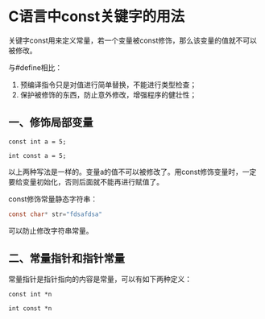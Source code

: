 # C语言中const关键字的用法

​	关键字const用来定义常量，若一个变量被const修饰，那么该变量的值就不可以被修改。

与#define相比：

1. 预编译指令只是对值进行简单替换，不能进行类型检查；
2. 保护被修饰的东西，防止意外修改，增强程序的健壮性；

## 一、修饰局部变量

```
const int a = 5;

int const a = 5;
```

以上两种写法是一样的。变量a的值不可以被修改了。用const修饰变量时，一定要给变量初始化，否则后面就不能再进行赋值了。

const修饰常量静态字符串：

```c
const char* str="fdsafdsa"
```

可以防止修改字符串常量。

## 二、常量指针和指针常量

常量指针是指针指向的内容是常量，可以有如下两种定义：

```
const int *n

int const *n
```

